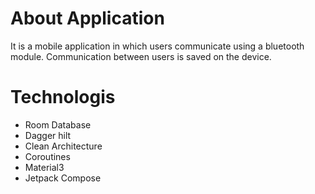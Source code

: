 # About Application

It is a mobile application in which users communicate using a bluetooth module. Communication between users is saved on the device.

# Technologis
- Room Database
- Dagger hilt
- Clean Architecture
- Coroutines
- Material3
- Jetpack Compose 
